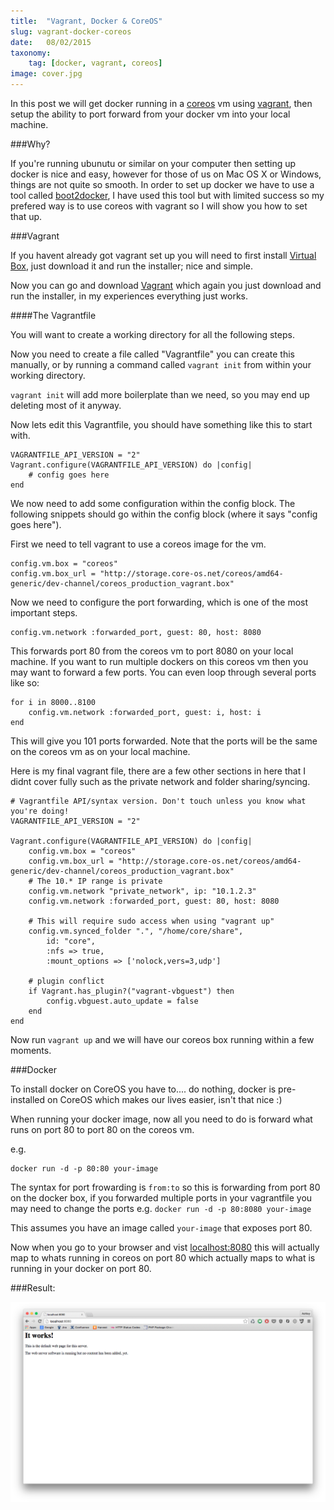 ```yaml
---
title:  "Vagrant, Docker & CoreOS"
slug: vagrant-docker-coreos
date:   08/02/2015
taxonomy:
    tag: [docker, vagrant, coreos]
image: cover.jpg
---
```


In this post we will get docker running in a [coreos](https://coreos.com) vm using [vagrant](https://www.vagrantup.com), then setup the ability to port forward from your docker vm into your local machine.

###Why?

If you're running ubunutu or similar on your computer then setting up docker is nice and easy, however for those of us on Mac OS X or Windows, things are not quite so smooth.
In order to set up docker we have to use a tool called [boot2docker](http://boot2docker.io), I have used this tool but with limited success so my prefered way is to use coreos with vagrant so I will show you how to set that up.

###Vagrant

If you havent already got vagrant set up you will need to first install [Virtual Box](https://www.virtualbox.org/wiki/Downloads), just download it and run the installer; nice and simple.

Now you can go and download [Vagrant](https://www.vagrantup.com/downloads.html) which again you just download and run the installer, in my experiences everything just works.

####The Vagrantfile

You will want to create a working directory for all the following steps.

Now you need to create a file called "Vagrantfile" you can create this manually, or by running a command called `vagrant init` from within your working directory.

`vagrant init` will add more boilerplate than we need, so you may end up deleting most of it anyway.


Now lets edit this Vagrantfile, you should have something like this to start with.


	VAGRANTFILE_API_VERSION = "2"
	Vagrant.configure(VAGRANTFILE_API_VERSION) do |config|
		# config goes here
	end
    
We now need to add some configuration within the config block. The following snippets should go within the config block (where it says "config goes here").

First we need to tell vagrant to use a coreos image for the vm.

	config.vm.box = "coreos"
	config.vm.box_url = "http://storage.core-os.net/coreos/amd64-generic/dev-channel/coreos_production_vagrant.box"

    
Now we need to configure the port forwarding, which is one of the most important steps.

	config.vm.network :forwarded_port, guest: 80, host: 8080
    
This forwards port 80 from the coreos vm to port 8080 on your local machine. If you want to run multiple dockers on this coreos vm then you may want to forward a few ports. You can even loop through several ports like so:

	for i in 8000..8100
        config.vm.network :forwarded_port, guest: i, host: i
    end
    
This will give you 101 ports forwarded. Note that the ports will be the same on the coreos vm as on your local machine.    

Here is my final vagrant file, there are a few other sections in here that I didnt cover fully such as the private network and folder sharing/syncing.

	# Vagrantfile API/syntax version. Don't touch unless you know what you're doing!
	VAGRANTFILE_API_VERSION = "2"

	Vagrant.configure(VAGRANTFILE_API_VERSION) do |config|
  		config.vm.box = "coreos"
  		config.vm.box_url = "http://storage.core-os.net/coreos/amd64-generic/dev-channel/coreos_production_vagrant.box"
  		# The 10.* IP range is private
  		config.vm.network "private_network", ip: "10.1.2.3"
  		config.vm.network :forwarded_port, guest: 80, host: 8080

  		# This will require sudo access when using "vagrant up"
  		config.vm.synced_folder ".", "/home/core/share",
      		id: "core",
      		:nfs => true,
      		:mount_options => ['nolock,vers=3,udp']

  		# plugin conflict
  		if Vagrant.has_plugin?("vagrant-vbguest") then
      		config.vbguest.auto_update = false
  		end
	end
    
    
Now run `vagrant up` and we will have our coreos box running within a few moments.


###Docker

To install docker on CoreOS you have to.... do nothing, docker is pre-installed on CoreOS which makes our lives easier, isn't that nice :)

When running your docker image, now all you need to do is forward what runs on port 80 to port 80 on the coreos vm.

e.g.

	docker run -d -p 80:80 your-image
    
The syntax for port frowarding is `from:to` so this is forwarding from port 80 on the docker box, if you forwarded multiple ports in your vagrantfile you may need to change the ports e.g. `docker run -d -p 80:8080 your-image`
    
This assumes you have an image called `your-image` that exposes port 80. 

Now when you go to your browser and vist [localhost:8080](http://localhost:8080) this will actually map to whats running in coreos on port 80 which actually maps to what is running in your docker on port 80.

###Result:

![Screen Shot](Screen-Shot-2015-02-08-at-20-48-07.png)